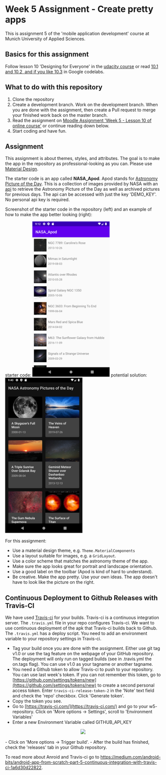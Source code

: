 # Week 5 Assignment - Create pretty apps

This is assignment 5 of the 'mobile application development' course at Munich University of Applied Sciences.

## Basics for this assignment
Follow lesson 10 'Designing for Everyone' in the [udacity course](https://www.udacity.com/course/developing-android-apps-with-kotlin--ud9012)
or read [10.1 and 10.2, and if you like 10.3](https://codelabs.developers.google.com/android-kotlin-fundamentals/) in Google codelabs.

## What to do with this repository

1. Clone the repository
2. Create a development branch. Work on the development branch. When you are done with the assignment, then create a Pull request to merge your finished work back on the master branch. 
3. Read the assignment on [Moodle Assignment 'Week 5 - Lesson 10 of online course'](https://moodle.hm.edu/mod/assign/view.php?id=442853) or continue reading down below.
4. Start coding and have fun.

## Assignment

This assignment is about themes, styles, and attributes. The goal is to make the app in the repository as professional-looking as you can. Please use [Material Design](https://material.io/).

The starter code is an app called **NASA_Apod**. Apod stands for [Astronomy Picture of the Day](https://apod.nasa.gov/apod/astropix.html). This is a collection of images provided by NASA with an [api](https://data.nasa.gov/Space-Science/Astronomy-Picture-of-the-Day-API/ez2w-t8ua) to retrieve the Astronomy Picture of the Day as well as archived pictures for previous days. The api can be accessed with just the key 'DEMO_KEY'. No personal api key is required.

Screenshot of the starter code in the repository (left) and an example of how to make the app better looking (right):

starter code: <img height="500" src="https://github.com/gsocher/w5/blob/master/doc/starter_app.png">        potential solution: <img height="500" src="https://github.com/gsocher/w5/blob/master/doc/styled_app_example.png">

For this assignment:

- Use a material design theme, e.g. ```Theme.MaterialComponents```
- Use a layout suitable for images, e.g. a ```GridLayout```.
- Use a color scheme that matches the astronomy theme of the app.
- Make sure the app looks great for portrait and landscape orientation.
- Use a good label on the toolbar (Apod is kind of hard to understand).
- Be creative. Make the app pretty. Use your own ideas. The app doesn't have to look like the picture on the right.




## Continuous Deployment to Github Releases with Travis-CI

We have used [Travis-ci](https://travis-ci.com/) for your builds. Travis-ci is a continuous integration server. The ```.travis.yml``` file in your repo configures Travis-ci. We want to use continuous deployment of the apk that Travis-ci builds back to Github. The ```.travis.yml``` has a deploy script. You need to add an environment variable to your repository settings in Travis-ci.
- Tag your build once you are done with the assignment. Either use git tag v1.0 or use the tag feature on the webpage of your GitHub repository. The deployment will only run on tagged builds (see in .travis.yml the on.tags flag). You can use v1.0 as your tagname or another tagname.
- You need a Github token to allow Travis-ci to push to your repository. You can use last week's token. If you can not remember this token, go to [https://github.com/settings/tokens/new](https://github.com/settings/tokens/new) to create a second personal access token. Enter ```travis-ci-release-token-2``` in the 'Note' text field and check the 'repo' checkbox. Click 'Generate token'.
- Copy the token you see.
- Go to [https://travis-ci.com/](https://travis-ci.com/) and go to your w5- repository. Click on 'More options -> Settings', scroll to 'Environment Variables'
- Enter a new Environment Variable called GITHUB_API_KEY
<p align="center">
  <img  src="https://miro.medium.com/max/1400/1*YKZ0pQW7EYZQV70qq5WMZw.png">
</p>
- Click on 'More options -> Trigger build'. 
- After the build has finished, check the 'releases' tab in your Github repository. 

To read more about Anroid and Travis-ci go to https://medium.com/android-bits/android-app-from-scratch-part-5-continuous-integration-with-travis-ci-1a6d30d22822.

